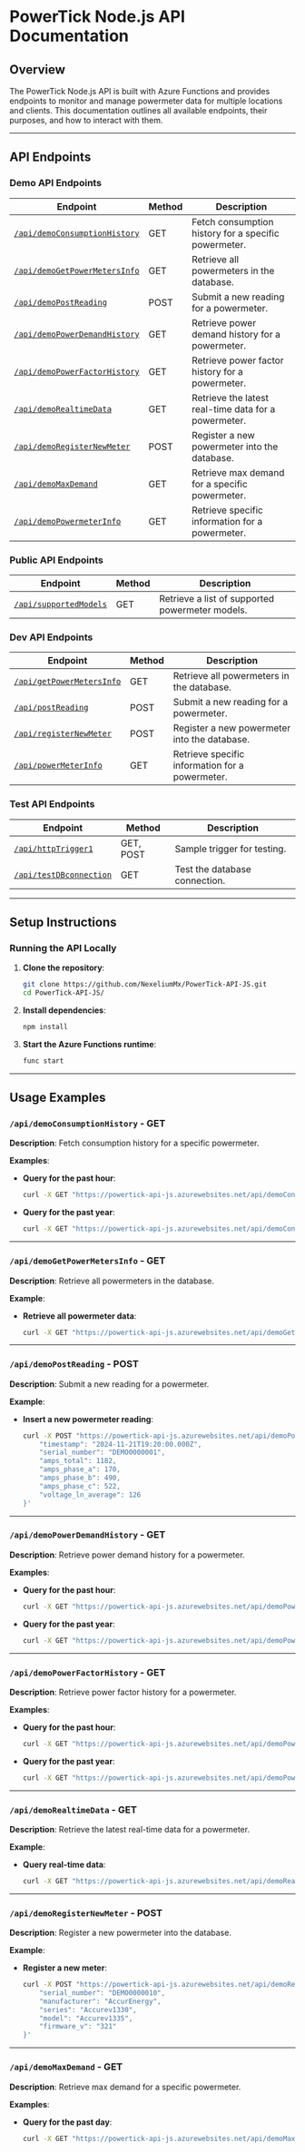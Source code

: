 
# PowerTick Node.js API Documentation

## Overview
The PowerTick Node.js API is built with Azure Functions and provides endpoints to monitor and manage powermeter data for multiple locations and clients. This documentation outlines all available endpoints, their purposes, and how to interact with them.

---

## API Endpoints

### Demo API Endpoints

| **Endpoint**                                         | **Method** | **Description**                                         |
|------------------------------------------------------|------------|---------------------------------------------------------|
| [`/api/demoConsumptionHistory`](#api/demoConsumptionHistory)    | GET        | Fetch consumption history for a specific powermeter.    |
| [`/api/demoGetPowerMetersInfo`](#api/demoGetPowerMetersInfo---get)    | GET        | Retrieve all powermeters in the database.               |
| [`/api/demoPostReading`](#api/demoPostReading---post)               | POST       | Submit a new reading for a powermeter.                  |
| [`/api/demoPowerDemandHistory`](#api/demoPowerDemandHistory---get)    | GET        | Retrieve power demand history for a powermeter.         |
| [`/api/demoPowerFactorHistory`](#api/demoPowerFactorHistory---get)    | GET        | Retrieve power factor history for a powermeter.         |
| [`/api/demoRealtimeData`](#api/demoRealtimeData---get)              | GET        | Retrieve the latest real-time data for a powermeter.    |
| [`/api/demoRegisterNewMeter`](#api/demoRegisterNewMeter---post)      | POST       | Register a new powermeter into the database.            |
| [`/api/demoMaxDemand`](#api/demoMaxDemand---get)                     | GET        | Retrieve max demand for a specific powermeter.          |
| [`/api/demoPowermeterInfo`](#api/demoPowermeterInfo---get)           | GET        | Retrieve specific information for a powermeter.         |

### Public API Endpoints

| **Endpoint**                                         | **Method** | **Description**                                 |
|------------------------------------------------------|------------|-------------------------------------------------|
| [`/api/supportedModels`](#api/supportedModels---get) | GET        | Retrieve a list of supported powermeter models. |

### Dev API Endpoints

| **Endpoint**                                         | **Method** | **Description**                                         |
|------------------------------------------------------|------------|---------------------------------------------------------|
| [`/api/getPowerMetersInfo`](#api/getPowerMetersInfo---get)         | GET        | Retrieve all powermeters in the database.               |
| [`/api/postReading`](#api/postReading---post)                     | POST       | Submit a new reading for a powermeter.                  |
| [`/api/registerNewMeter`](#api/registerNewMeter---post)           | POST       | Register a new powermeter into the database.            |
| [`/api/powerMeterInfo`](#api/powerMeterInfo---get)                 | GET        | Retrieve specific information for a powermeter.         |

### Test API Endpoints

| **Endpoint**                                         | **Method** | **Description**                                         |
|------------------------------------------------------|------------|---------------------------------------------------------|
| [`/api/httpTrigger1`](#api/httpTrigger1---get-post)  | GET, POST  | Sample trigger for testing.                             |
| [`/api/testDBconnection`](#api/testDBconnection---get)             | GET        | Test the database connection.                           |

---

## Setup Instructions

### Running the API Locally
1. **Clone the repository**:
   ```bash
   git clone https://github.com/NexeliumMx/PowerTick-API-JS.git
   cd PowerTick-API-JS/
   ```
2. **Install dependencies**:
   ```bash
   npm install
   ```
3. **Start the Azure Functions runtime**:
   ```bash
   func start
   ```

---

## Usage Examples

### `/api/demoConsumptionHistory` - GET

**Description**: Fetch consumption history for a specific powermeter.

**Examples**:

- **Query for the past hour**:
  ```bash
  curl -X GET "https://powertick-api-js.azurewebsites.net/api/demoConsumptionHistory?sn=DEMO0000001&time=hour"
  ```

- **Query for the past year**:
  ```bash
  curl -X GET "https://powertick-api-js.azurewebsites.net/api/demoConsumptionHistory?sn=DEMO0000001&time=year"
  ```

---

### `/api/demoGetPowerMetersInfo` - GET

**Description**: Retrieve all powermeters in the database.

**Example**:

- **Retrieve all powermeter data**:
  ```bash
  curl -X GET "https://powertick-api-js.azurewebsites.net/api/demoGetPowerMetersInfo"
  ```

---

### `/api/demoPostReading` - POST

**Description**: Submit a new reading for a powermeter.

**Example**:

- **Insert a new powermeter reading**:
  ```bash
  curl -X POST "https://powertick-api-js.azurewebsites.net/api/demoPostReading"   -H "Content-Type: application/json"   -d '{
      "timestamp": "2024-11-21T19:20:00.000Z",
      "serial_number": "DEMO0000001",
      "amps_total": 1182,
      "amps_phase_a": 170,
      "amps_phase_b": 490,
      "amps_phase_c": 522,
      "voltage_ln_average": 126
  }'
  ```

---

### `/api/demoPowerDemandHistory` - GET

**Description**: Retrieve power demand history for a powermeter.

**Examples**:

- **Query for the past hour**:
  ```bash
  curl -X GET "https://powertick-api-js.azurewebsites.net/api/demoPowerDemandHistory?sn=DEMO0000001&time=hour"
  ```

- **Query for the past year**:
  ```bash
  curl -X GET "https://powertick-api-js.azurewebsites.net/api/demoPowerDemandHistory?sn=DEMO0000001&time=year"
  ```

---

### `/api/demoPowerFactorHistory` - GET

**Description**: Retrieve power factor history for a powermeter.

**Examples**:

- **Query for the past hour**:
  ```bash
  curl -X GET "https://powertick-api-js.azurewebsites.net/api/demoPowerFactorHistory?sn=DEMO0000001&time=hour"
  ```

- **Query for the past year**:
  ```bash
  curl -X GET "https://powertick-api-js.azurewebsites.net/api/demoPowerFactorHistory?sn=DEMO0000001&time=year"
  ```

---

### `/api/demoRealtimeData` - GET

**Description**: Retrieve the latest real-time data for a powermeter.

**Example**:

- **Query real-time data**:
  ```bash
  curl -X GET "https://powertick-api-js.azurewebsites.net/api/demoRealtimeData?sn=DEMO0000001"
  ```

---

### `/api/demoRegisterNewMeter` - POST

**Description**: Register a new powermeter into the database.

**Example**:

- **Register a new meter**:
  ```bash
  curl -X POST "https://powertick-api-js.azurewebsites.net/api/demoRegisterNewMeter"   -H "Content-Type: application/json"   -d '{ 
      "serial_number": "DEMO0000010",
      "manufacturer": "AccurEnergy",
      "series": "Accurev1330",
      "model": "Accurev1335",
      "firmware_v": "321"
  }'
  ```

---

### `/api/demoMaxDemand` - GET

**Description**: Retrieve max demand for a specific powermeter.

**Examples**:

- **Query for the past day**:
  ```bash
  curl -X GET "https://powertick-api-js.azurewebsites.net/api/demoMaxDemand?sn=DEMO0000003&time=day"
  ```